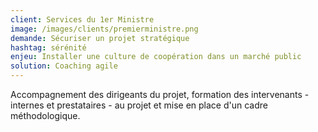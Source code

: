 ```yaml
---
client: Services du 1er Ministre
image: /images/clients/premierministre.png
demande: Sécuriser un projet stratégique
hashtag: sérénité
enjeu: Installer une culture de coopération dans un marché public
solution: Coaching agile
---
```

Accompagnement des dirigeants du projet, formation des intervenants - internes et prestataires - au projet et mise en place d'un cadre méthodologique. 


